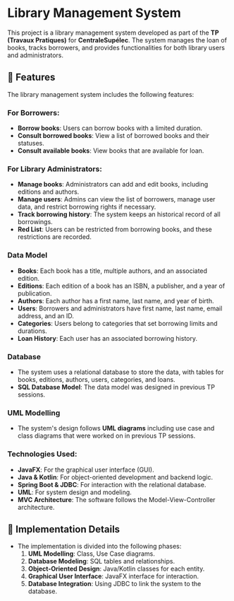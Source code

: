 # Library Management System

This project is a library management system developed as part of the **TP (Travaux Pratiques)** for **CentraleSupélec**. The system manages the loan of books, tracks borrowers, and provides functionalities for both library users and administrators. 

## 🚀 Features

The library management system includes the following features:

### For Borrowers:
- **Borrow books**: Users can borrow books with a limited duration.
- **Consult borrowed books**: View a list of borrowed books and their statuses.
- **Consult available books**: View books that are available for loan.

### For Library Administrators:
- **Manage books**: Administrators can add and edit books, including editions and authors.
- **Manage users**: Admins can view the list of borrowers, manage user data, and restrict borrowing rights if necessary.
- **Track borrowing history**: The system keeps an historical record of all borrowings.
- **Red List**: Users can be restricted from borrowing books, and these restrictions are recorded.

### Data Model
- **Books**: Each book has a title, multiple authors, and an associated edition.
- **Editions**: Each edition of a book has an ISBN, a publisher, and a year of publication.
- **Authors**: Each author has a first name, last name, and year of birth.
- **Users**: Borrowers and administrators have first name, last name, email address, and an ID.
- **Categories**: Users belong to categories that set borrowing limits and durations.
- **Loan History**: Each user has an associated borrowing history.

### Database
- The system uses a relational database to store the data, with tables for books, editions, authors, users, categories, and loans.
- **SQL Database Model**: The data model was designed in previous TP sessions.

### UML Modelling
- The system's design follows **UML diagrams** including use case and class diagrams that were worked on in previous TP sessions.

### Technologies Used:
- **JavaFX**: For the graphical user interface (GUI).
- **Java & Kotlin**: For object-oriented development and backend logic.
- **Spring Boot & JDBC**: For interaction with the relational database.
- **UML**: For system design and modeling.
- **MVC Architecture**: The software follows the Model-View-Controller architecture.

## 📝 Implementation Details

- The implementation is divided into the following phases:
  1. **UML Modelling**: Class, Use Case diagrams.
  2. **Database Modeling**: SQL tables and relationships.
  3. **Object-Oriented Design**: Java/Kotlin classes for each entity.
  4. **Graphical User Interface**: JavaFX interface for interaction.
  5. **Database Integration**: Using JDBC to link the system to the database.
